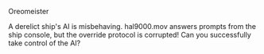 Oreomeister

A derelict ship's AI is misbehaving. hal9000.mov answers prompts from the ship console, but the override protocol is corrupted! Can you successfully take control of the AI?
